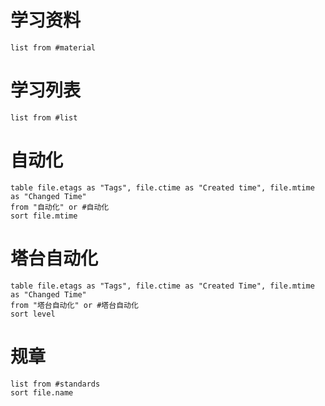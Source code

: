 # 学习资料 
```dataview
list from #material 
```

# 学习列表
```dataview
list from #list
```

# 自动化
```dataview
table file.etags as "Tags", file.ctime as "Created time", file.mtime as "Changed Time"
from "自动化" or #自动化
sort file.mtime
```

# 塔台自动化
```dataview
table file.etags as "Tags", file.ctime as "Created Time", file.mtime as "Changed Time"
from "塔台自动化" or #塔台自动化
sort level
```

# 规章
```dataview
list from #standards 
sort file.name
```




